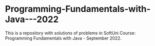 # Programming-Fundamentals-with-Java---2022
This is a repository with solutions of problems in SoftUni Course: Programming Fundamentals with Java - September 2022.
